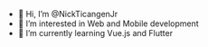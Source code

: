 - 👋 Hi, I’m @NickTicangenJr
- 👀 I’m interested in Web and Mobile development
- 🌱 I’m currently learning Vue.js and Flutter

<!---
NickTicangenJr/NickTicangenJr is a ✨ special ✨ repository because its `README.md` (this file) appears on your GitHub profile.
You can click the Preview link to take a look at your changes.
--->

